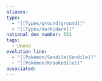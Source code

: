 ```yaml
---
aliases: 
type:
  - "[[Types/ground|ground]]"
  - "[[Types/dark|dark]]"
national dex number: 552
tags:
  - Unova
evolution line:
  - "[[Pokémon/Sandile|Sandile]]"
  - "[[Pokémon/Krookodile]]"
associated: 
---
```


